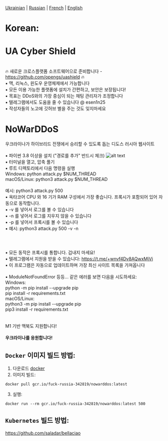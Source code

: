 [Ukrainian](https://github.com/AlexTrushkovsky/NoWarDDoS/blob/main/README.md) | [Russian](https://github.com/AlexTrushkovsky/NoWarDDoS/blob/main/README_ru.md) |   [French](https://github.com/AlexTrushkovsky/NoWarDDoS/blob/main/README_fr.md) | [English](https://github.com/AlexTrushkovsky/NoWarDDoS/blob/main/README_en.md)

# <b1>Korean:</b1>

# UA Cyber Shield

<br />🔥 새로운 크로스플랫폼 소프트웨어으로 준비합니다 - https://github.com/opengs/uashield 🔥
<br /> ▪ 맥, 리눅스, 윈도우 운영체제에서 가능합니다
<br /> ▪ 모든 이용 가능한 플랫폼에 설치가 간편하고, 보안은 보장됩니다!
<br /> ▪ 목표는 DDoS와의 가장 중심이 되는 채팅 관리자가 조정합니다
<br /> ▪ 텔레그램에서도 도움을 줄 수 있습니다 @ esen1n25
<br /> ▪ 작성자들의 노고에 깃허브 별을 주는 것도 잊지마세요

# NoWarDDoS

우크라이나가 하이브리드 전쟁에서 승리할 수 있도록 돕는 디도스 러시아 웹사이트
<br />
<br />▪ 파이썬 3.8 이상을 설치 ("경로를 추가" 반드시 체크)
![alt text](https://miro.medium.com/max/1344/0*7nOyowsPsGI19pZT.png)
<br />▪ 터미널을 열고, 압축 풀기
<br />▪ 루트 디렉토리에서 다음 명령을 실행
<br /> Windows: python attack.py $NUM_THREAD
<br /> macOS/Linux: python3 attack.py $NUM_THREAD
<br />
<br /> 예시: python3 attack.py 500
<br />▪ 옥타코어 CPU 와 16 기가 RAM 구성에서 가장 좋습니다. 프록시가 포함되어 있어 자동으로 동작합니다.
<br />▪ -v 를 넣어서 로그를 볼 수 있습니다
<br />▪ -n 를 넣어서 로그를 지우지 않을 수 있습니다
<br />▪ -p 를 넣어서 프록시를 볼 수 있습니다
<br />▪ 예시: python3 attack.py 500 -v -n
<br />

#

<br />▪ 모든 동작은 프록시를 통합니다. 겁내지 마세요!
<br />▪ 텔레그램에서 지원을 받을 수 있습니다: https://t.me/+wnvf4Dv8AQwxMjVi
<br />▪ 이 프로그램은 자동으로 업데이트하며 가장 최신 사이트 목록을 가져옵니다
<br />
<br />▪ ModuleNotFoundError 등등... 같은 에러를 보면 다음을 시도하세요:
<br /> Windows:
<br /> python -m pip install --upgrade pip
<br /> pip install -r requirements.txt
<br /> macOS/Linux:
<br /> python3 -m pip install --upgrade pip
<br /> pip3 install -r requirements.txt
<br />
<br />
<br /> M1 기반 맥북도 지원합니다!
<br />
<br />**우크라이나를 응원합니다!**

## `Docker` 이미지 빌드 방법:

1. 다운로드 [docker](https://www.docker.com/)
2. 이미지 빌드:

```shell
docker pull gcr.io/fuck-russia-342819/nowarddos:latest
```

3. 실행:

```shell
docker run --rm gcr.io/fuck-russia-342819/nowarddos:latest 500
```

## `Kubernetes` 빌드 방법:

https://github.com/saladar/bellaciao
